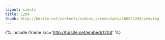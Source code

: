 ```yaml
---
layout: sieutv
title: 1204
thumb: http://hdsite.net/contents/videos_screenshots/1000/1204/preview_360p.mp4.jpg
---
```

{% include iframe src='http://hdsite.net/embed/1204' %}
 
